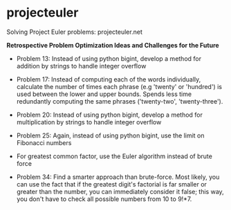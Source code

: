 projecteuler
============

Solving Project Euler problems: projecteuler.net

**Retrospective Problem Optimization Ideas and Challenges for the Future**

- Problem 13: Instead of using python bigint, develop a method for addition by strings to handle integer overflow

- Problem 17: Instead of computing each of the words individually, calculate the number of times each phrase (e.g 'twenty' or 'hundred') is used between the lower and upper bounds. Spends less time redundantly computing the same phrases ('twenty-two', 'twenty-three').

- Problem 20: Instead of using python bigint, develop a method for multiplication by strings to handle integer overflow

- Problem 25: Again, instead of using python bigint, use the limit on Fibonacci numbers

- For greatest common factor, use the Euler algorithm instead of brute force

- Problem 34: Find a smarter approach than brute-force. Most likely, you can use the fact that if the greatest digit's factorial is far smaller or greater than the number, you can immediately consider it false; this way, you don't have to check all possible numbers from 10 to 9!*7.
